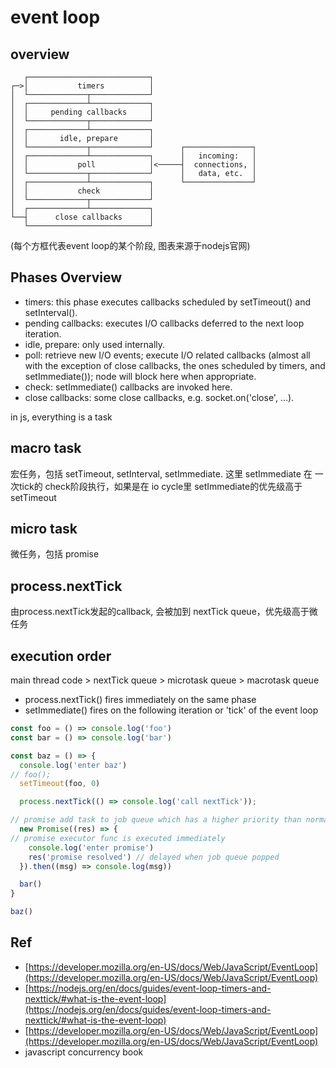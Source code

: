 event loop
==

## overview

```
   ┌───────────────────────────┐
┌─>│           timers          │
│  └─────────────┬─────────────┘
│  ┌─────────────┴─────────────┐
│  │     pending callbacks     │
│  └─────────────┬─────────────┘
│  ┌─────────────┴─────────────┐
│  │       idle, prepare       │
│  └─────────────┬─────────────┘      ┌───────────────┐
│  ┌─────────────┴─────────────┐      │   incoming:   │
│  │           poll            │<─────┤  connections, │
│  └─────────────┬─────────────┘      │   data, etc.  │
│  ┌─────────────┴─────────────┐      └───────────────┘
│  │           check           │
│  └─────────────┬─────────────┘
│  ┌─────────────┴─────────────┐
└──┤      close callbacks      │
   └───────────────────────────┘
```
(每个方框代表event loop的某个阶段, 图表来源于nodejs官网)

## Phases Overview
- timers: this phase executes callbacks scheduled by setTimeout() and setInterval().
- pending callbacks: executes I/O callbacks deferred to the next loop iteration.
- idle, prepare: only used internally.
- poll: retrieve new I/O events; execute I/O related callbacks (almost all with the exception of close callbacks, the ones scheduled by timers, and setImmediate()); node will block here when appropriate.
- check: setImmediate() callbacks are invoked here.
- close callbacks: some close callbacks, e.g. socket.on('close', ...).

in js, everything is a task

## macro task
宏任务，包括 setTimeout, setInterval, setImmediate. 这里 setImmediate 在 一次tick的 check阶段执行，如果是在 io cycle里
setImmediate的优先级高于 setTimeout

## micro task
微任务，包括 promise

## process.nextTick
由process.nextTick发起的callback, 会被加到 nextTick queue，优先级高于微任务

## execution order

main thread code > nextTick queue > microtask queue > macrotask queue

- process.nextTick() fires immediately on the same phase
- setImmediate() fires on the following iteration or 'tick' of the event loop

```js
const foo = () => console.log('foo')
const bar = () => console.log('bar')

const baz = () => {
  console.log('enter baz')
// foo();
  setTimeout(foo, 0)

  process.nextTick(() => console.log('call nextTick'));

// promise add task to job queue which has a higher priority than normal queue like settimeout
  new Promise((res) => {
// promise executor func is executed immediately
    console.log('enter promise')
    res('promise resolved') // delayed when job queue popped
  }).then((msg) => console.log(msg))

  bar()
}

baz()
```

## Ref

- [https://developer.mozilla.org/en-US/docs/Web/JavaScript/EventLoop](https://developer.mozilla.org/en-US/docs/Web/JavaScript/EventLoop)
- [https://nodejs.org/en/docs/guides/event-loop-timers-and-nexttick/#what-is-the-event-loop](https://nodejs.org/en/docs/guides/event-loop-timers-and-nexttick/#what-is-the-event-loop)
- [https://developer.mozilla.org/en-US/docs/Web/JavaScript/EventLoop](https://developer.mozilla.org/en-US/docs/Web/JavaScript/EventLoop)
- javascript concurrency book